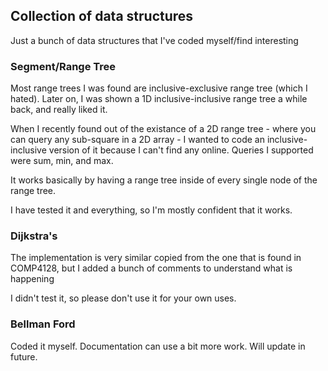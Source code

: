 ## Collection of data structures
Just a bunch of data structures that I've coded myself/find interesting

### Segment/Range Tree
Most range trees I was found are inclusive-exclusive range tree (which I hated). Later on, I was shown a 1D inclusive-inclusive range tree a while back, and really liked it.

When I recently found out of the existance of a 2D range tree - where you can query any sub-square in a 2D array - I wanted to code an inclusive-inclusive version of it because I can't find any online. Queries I supported were sum, min, and max.

It works basically by having a range tree inside of every single node of the range tree.

I have tested it and everything, so I'm mostly confident that it works.


### Dijkstra's
The implementation is very similar copied from the one that is found in COMP4128, but I added a bunch of comments to understand what is happening

I didn't test it, so please don't use it for your own uses.


### Bellman Ford
Coded it myself. Documentation can use a bit more work. Will update in future.
